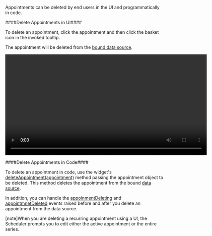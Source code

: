 Appointments can be deleted by end users in the UI and programmatically in code.

####Delete Appointments in UI####

To delete an appointment, click the appointment and then click the basket icon in the invoked tooltip. 

The appointment will be deleted from the [bound data source](/concepts/05%20Widgets/Scheduler/20%20Appointments/010%20Provide%20a%20Data%20Source.md '/Documentation/Guide/Widgets/Scheduler/Appointments/#Provide_a_Data_Source').

<div>
    <video width="640px" controls="yes">
        <source src="/Content/images/doc/16_2/UiWidgets/DeleteAppointment.mp4" type="video/mp4">
    </video>
</div>

####Delete Appointments in Code####

To delete an appointment in code, use the widget's [deleteAppointment(appointment)](/api-reference/10%20UI%20Widgets/dxScheduler/3%20Methods/deleteAppointment(appointment).md '/Documentation/ApiReference/UI_Widgets/dxScheduler/Methods/#deleteAppointmentappointment') method passing the appointment object to be deleted. This method deletes the appointment from the bound [data source](/concepts/05%20Widgets/Scheduler/20%20Appointments/010%20Provide%20a%20Data%20Source.md '/Documentation/Guide/Widgets/Scheduler/Appointments/#Provide_a_Data_Source').

In addition, you can handle the [appoinmentDeleting](/api-reference/10%20UI%20Widgets/dxScheduler/4%20Events/appointmentDeleting.md '/Documentation/ApiReference/UI_Widgets/dxScheduler/Events/#appointmentDeleting') and [appointmnetDeleted](/api-reference/10%20UI%20Widgets/dxScheduler/4%20Events/appointmentDeleted.md '/Documentation/ApiReference/UI_Widgets/dxScheduler/Events/#appointmentDeleted') events raised before and after you delete an appointment from the data source.

[note]When you are deleting a recurring appointment using a UI, the Scheduler prompts you to edit either the active appointment or the entire series.